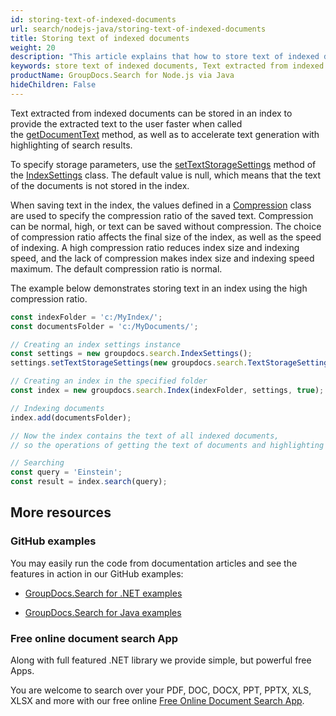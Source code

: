 ```yaml
---
id: storing-text-of-indexed-documents
url: search/nodejs-java/storing-text-of-indexed-documents
title: Storing text of indexed documents
weight: 20
description: "This article explains that how to store text of indexed documents using Java."
keywords: store text of indexed documents, Text extracted from indexed documents
productName: GroupDocs.Search for Node.js via Java
hideChildren: False
---
```

Text extracted from indexed documents can be stored in an index to provide the extracted text to the user faster when called the [getDocumentText](https://reference.groupdocs.com/search/nodejs-java/com.groupdocs.search/Index#getDocumentText(com.groupdocs.search.results.DocumentInfo,%20com.groupdocs.search.common.OutputAdapter)) method, as well as to accelerate text generation with highlighting of search results.

To specify storage parameters, use the [setTextStorageSettings](https://reference.groupdocs.com/search/nodejs-java/com.groupdocs.search/IndexSettings#setTextStorageSettings(com.groupdocs.search.options.TextStorageSettings)) method of the [IndexSettings](https://reference.groupdocs.com/search/nodejs-java/com.groupdocs.search/IndexSettings) class. The default value is null, which means that the text of the documents is not stored in the index.

When saving text in the index, the values defined in a [Compression](https://reference.groupdocs.com/search/nodejs-java/com.groupdocs.search.options/Compression) class are used to specify the compression ratio of the saved text. Compression can be normal, high, or text can be saved without compression. The choice of compression ratio affects the final size of the index, as well as the speed of indexing. A high compression ratio reduces index size and indexing speed, and the lack of compression makes index size and indexing speed maximum. The default compression ratio is normal.

The example below demonstrates storing text in an index using the high compression ratio.

```javascript
const indexFolder = 'c:/MyIndex/';
const documentsFolder = 'c:/MyDocuments/';

// Creating an index settings instance
const settings = new groupdocs.search.IndexSettings();
settings.setTextStorageSettings(new groupdocs.search.TextStorageSettings(groupdocs.search.Compression.High)); // Setting high compression ratio for the index text storage

// Creating an index in the specified folder
const index = new groupdocs.search.Index(indexFolder, settings, true);

// Indexing documents
index.add(documentsFolder);

// Now the index contains the text of all indexed documents,
// so the operations of getting the text of documents and highlighting occurrences are faster.

// Searching
const query = 'Einstein';
const result = index.search(query);
```

## More resources

### GitHub examples

You may easily run the code from documentation articles and see the features in action in our GitHub examples:

*   [GroupDocs.Search for .NET examples](https://github.com/groupdocs-search/GroupDocs.Search-for-.NET)
    
*   [GroupDocs.Search for Java examples](https://github.com/groupdocs-search/GroupDocs.Search-for-Java)
    

### Free online document search App

Along with full featured .NET library we provide simple, but powerful free Apps.

You are welcome to search over your PDF, DOC, DOCX, PPT, PPTX, XLS, XLSX and more with our free online [Free Online Document Search App](https://products.groupdocs.app/search).
